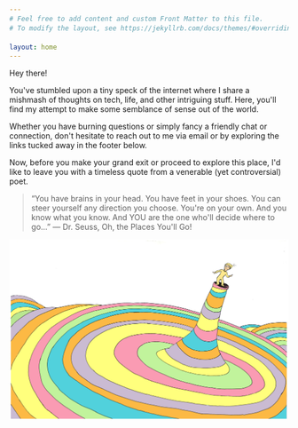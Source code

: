 ```yaml
---
# Feel free to add content and custom Front Matter to this file.
# To modify the layout, see https://jekyllrb.com/docs/themes/#overriding-theme-defaults

layout: home
---
```

Hey there!

You've stumbled upon a tiny speck of the internet where I share a mishmash of thoughts on tech, life, and other intriguing stuff. Here, you'll find my attempt to make some semblance of sense out of the world. 

Whether you have burning questions or simply fancy a friendly chat or connection, don't hesitate to reach out to me via email or by exploring the links tucked away in the footer below.

Now, before you make your grand exit or proceed to explore this place, I'd like to leave you with a timeless quote from a venerable (yet controversial) poet.

> “You have brains in your head. You have feet in your shoes. You can steer yourself any direction you choose. You're on your own. And you know what you know. And YOU are the one who'll decide where to go...”
― Dr. Seuss, Oh, the Places You'll Go! 

![Seuss](/assets/images/oh_the_places.jpg)

